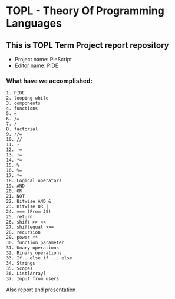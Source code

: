 # TOPL - Theory Of Programming Languages
## This is TOPL Term Project report repository 
- Project name: PieScript
- Editor name: PiDE
### What have we accomplished:

    1. PIDE
    2. looping while
    3. components
    4. functions
    5. =
    6. /=
    7. /
    8. factorial
    9. //=
    10. //
    11. -
    12. -=
    13. +=
    14. *=
    15. %
    16. %=
    17. *=
    18. Logical operators 
    19. AND
    20. OR
    21. NOT
    22. Bitwise AND &
    23. Bitwise OR |
    24. === (From JS)
    25. return
    26. shift >> <<
    27. shiftequal >>= 
    28. recursion
    29. power **
    30. function parameter
    31. Unary operations
    32. Binary operations
    33. If.. else if ... else
    34. Strings
    35. Scopes
    36. List[Array]
    37. Input from users
    

Also report and presentation
